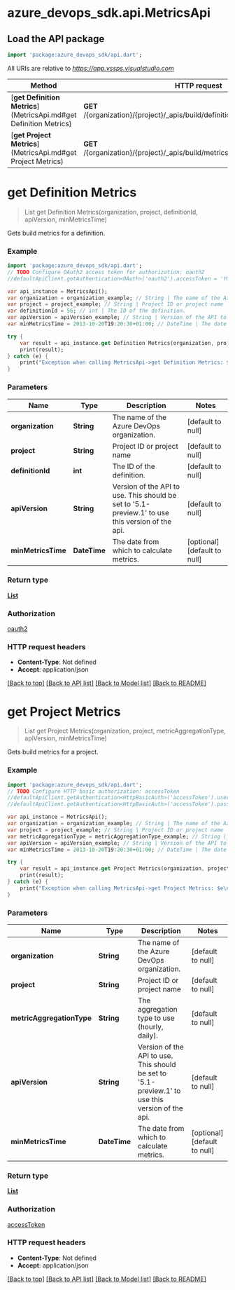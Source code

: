 # azure_devops_sdk.api.MetricsApi

## Load the API package
```dart
import 'package:azure_devops_sdk/api.dart';
```

All URIs are relative to *https://app.vssps.visualstudio.com*

Method | HTTP request | Description
------------- | ------------- | -------------
[**get Definition Metrics**](MetricsApi.md#get Definition Metrics) | **GET** /{organization}/{project}/_apis/build/definitions/{definitionId}/metrics | 
[**get Project Metrics**](MetricsApi.md#get Project Metrics) | **GET** /{organization}/{project}/_apis/build/metrics/{metricAggregationType} | 


# **get Definition Metrics**
> List<BuildMetric> get Definition Metrics(organization, project, definitionId, apiVersion, minMetricsTime)



Gets build metrics for a definition.

### Example 
```dart
import 'package:azure_devops_sdk/api.dart';
// TODO Configure OAuth2 access token for authorization: oauth2
//defaultApiClient.getAuthentication<OAuth>('oauth2').accessToken = 'YOUR_ACCESS_TOKEN';

var api_instance = MetricsApi();
var organization = organization_example; // String | The name of the Azure DevOps organization.
var project = project_example; // String | Project ID or project name
var definitionId = 56; // int | The ID of the definition.
var apiVersion = apiVersion_example; // String | Version of the API to use.  This should be set to '5.1-preview.1' to use this version of the api.
var minMetricsTime = 2013-10-20T19:20:30+01:00; // DateTime | The date from which to calculate metrics.

try { 
    var result = api_instance.get Definition Metrics(organization, project, definitionId, apiVersion, minMetricsTime);
    print(result);
} catch (e) {
    print("Exception when calling MetricsApi->get Definition Metrics: $e\n");
}
```

### Parameters

Name | Type | Description  | Notes
------------- | ------------- | ------------- | -------------
 **organization** | **String**| The name of the Azure DevOps organization. | [default to null]
 **project** | **String**| Project ID or project name | [default to null]
 **definitionId** | **int**| The ID of the definition. | [default to null]
 **apiVersion** | **String**| Version of the API to use.  This should be set to &#39;5.1-preview.1&#39; to use this version of the api. | [default to null]
 **minMetricsTime** | **DateTime**| The date from which to calculate metrics. | [optional] [default to null]

### Return type

[**List<BuildMetric>**](BuildMetric.md)

### Authorization

[oauth2](../README.md#oauth2)

### HTTP request headers

 - **Content-Type**: Not defined
 - **Accept**: application/json

[[Back to top]](#) [[Back to API list]](../README.md#documentation-for-api-endpoints) [[Back to Model list]](../README.md#documentation-for-models) [[Back to README]](../README.md)

# **get Project Metrics**
> List<BuildMetric> get Project Metrics(organization, project, metricAggregationType, apiVersion, minMetricsTime)



Gets build metrics for a project.

### Example 
```dart
import 'package:azure_devops_sdk/api.dart';
// TODO Configure HTTP basic authorization: accessToken
//defaultApiClient.getAuthentication<HttpBasicAuth>('accessToken').username = 'YOUR_USERNAME'
//defaultApiClient.getAuthentication<HttpBasicAuth>('accessToken').password = 'YOUR_PASSWORD';

var api_instance = MetricsApi();
var organization = organization_example; // String | The name of the Azure DevOps organization.
var project = project_example; // String | Project ID or project name
var metricAggregationType = metricAggregationType_example; // String | The aggregation type to use (hourly, daily).
var apiVersion = apiVersion_example; // String | Version of the API to use.  This should be set to '5.1-preview.1' to use this version of the api.
var minMetricsTime = 2013-10-20T19:20:30+01:00; // DateTime | The date from which to calculate metrics.

try { 
    var result = api_instance.get Project Metrics(organization, project, metricAggregationType, apiVersion, minMetricsTime);
    print(result);
} catch (e) {
    print("Exception when calling MetricsApi->get Project Metrics: $e\n");
}
```

### Parameters

Name | Type | Description  | Notes
------------- | ------------- | ------------- | -------------
 **organization** | **String**| The name of the Azure DevOps organization. | [default to null]
 **project** | **String**| Project ID or project name | [default to null]
 **metricAggregationType** | **String**| The aggregation type to use (hourly, daily). | [default to null]
 **apiVersion** | **String**| Version of the API to use.  This should be set to &#39;5.1-preview.1&#39; to use this version of the api. | [default to null]
 **minMetricsTime** | **DateTime**| The date from which to calculate metrics. | [optional] [default to null]

### Return type

[**List<BuildMetric>**](BuildMetric.md)

### Authorization

[accessToken](../README.md#accessToken)

### HTTP request headers

 - **Content-Type**: Not defined
 - **Accept**: application/json

[[Back to top]](#) [[Back to API list]](../README.md#documentation-for-api-endpoints) [[Back to Model list]](../README.md#documentation-for-models) [[Back to README]](../README.md)

